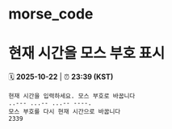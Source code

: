 # morse_code
# 현재 시간을 모스 부호 표시
<!-- MORSE_TIME_START -->
🗓️ **2025-10-22** | ⏰ **23:39 (KST)**

```
현재 시간을 입력하세요. 모스 부호로 바꿉니다
..--- ...-- ...-- ----.
모스 부호를 다시 현재 시간으로 바꿉니다
2339
```
<!-- MORSE_TIME_END -->
